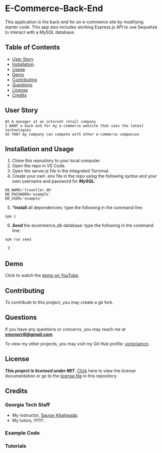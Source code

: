 # E-Commerce-Back-End
This application is the back end for an e-commerce site by modifying starter code. This app also includes  working Express.js API to use Sequelize to interact with a MySQL database.

## Table of Contents
- [User Story](#user-story)
- [Installation](#installation)
- [Usage](#usage)
- [Demo](#demo)
- [Contributing](#contributing)
- [Questions](#questions)
- [License](#license)
- [Credits](#credits)

## User Story
```
AS A manager at an internet retail company
I WANT a back end for my e-commerce website that uses the latest technologies
SO THAT my company can compete with other e-commerce companies
```

## Installation and Usage

1. Clone this repository to your local computer.
2. Open the repo in VS Code.
3. Open the server.js file in the Integrated Terminal.
4. Create your own .env file in the repo using the following syntax and your own username and password for ***MySQL***:
```
DB_NAME='traveller_db'
DB_PASSWORD='example'
DB_USER='example'
```
5. ***Install** all dependencies: type the following in the command line:
```
npm i
```
6. ***Seed*** the ecommerce_db database: type the following in the command line:
```
npm run seed
```
7. 

## Demo

Click to watch the [demo on YouTube]().

## Contributing

To contribute to this project, you may create a git fork.

## Questions

If you have any questions or concerns, you may reach me at ***vmcnorrill@gmail.com***.

To view my other projects, you may visit my Git Hub profile: [victoriamcn](https://github.com/victoriamcn).


## License

***This project is licensed under MIT.*** [Click](https://pitt.libguides.com/openlicensing/MIT#:~:text=Users%20of%20software%20using%20an,and%20the%20X%20Windows%20System.) here to view the license documentation or go to the [license file](https://github.com/victoriamcn/Employee-Management-System/blob/main/LICENSE) in this repository.

## Credits

### Georgia Tech Staff
- My instructor, [Saurav Khatiwada](https://github.com/khatiwadasaurav).
- My tutors, !!!!!!!! .

### Example Code

### Tutorials
